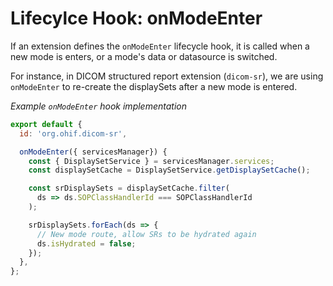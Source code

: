 # Lifecylce Hook: onModeEnter

If an extension defines the `onModeEnter` lifecycle hook, it is called
when a new mode is enters, or a mode's data or datasource is switched.

For instance, in DICOM structured report extension (`dicom-sr`), we are using
`onModeEnter` to re-create the displaySets after a new mode is entered.

_Example `onModeEnter` hook implementation_

```js
export default {
  id: 'org.ohif.dicom-sr',

  onModeEnter({ servicesManager}) {
    const { DisplaySetService } = servicesManager.services;
    const displaySetCache = DisplaySetService.getDisplaySetCache();

    const srDisplaySets = displaySetCache.filter(
      ds => ds.SOPClassHandlerId === SOPClassHandlerId
    );

    srDisplaySets.forEach(ds => {
      // New mode route, allow SRs to be hydrated again
      ds.isHydrated = false;
    });
  },
};
```
